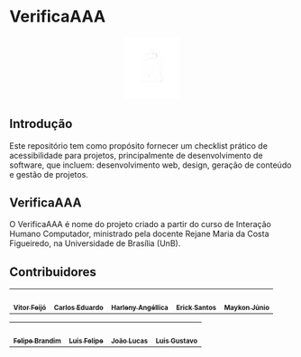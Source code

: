 # VerificaAAA

<div align="center">
<img src="docs/imagens/logo-verificaaa.png" alt="Logo de prancheta com checklist" style="width: 100px">
</div>

## Introdução

Este repositório tem como propósito fornecer um checklist prático de acessibilidade para projetos, principalmente de desenvolvimento de software, que incluem: desenvolvimento web, design, geração de conteúdo e gestão de projetos.

## VerificaAAA

O VerificaAAA é nome do projeto criado a partir do curso de Interação Humano Computador, ministrado pela docente Rejane Maria da Costa Figueiredo, na Universidade de Brasília (UnB).

## Contribuidores

<table>
  <tr>
    <td align="center"><a href="https://github.com/vitorfleonardo"><img style="border-radius: 50%;" src="https://github.com/vitorfleonardo.png" width="100px;" alt=""/><br /><sub><b>Vitor Feijó</b></sub></a><br />
    <td align="center"><a href="https://github.com/CADU110"><img style="border-radius: 50%;" src="https://github.com/CADU110.png" width="100px;" alt=""/><br /><sub><b>Carlos Eduardo</b></sub></a><br />   
    <td align="center"><a href="https://github.com/Angelicahaas"><img style="border-radius: 50%;" src="https://github.com/Angelicahaas.png" width="100px;" alt=""/><br /><sub><b>Harleny Angéllica</b></sub></a><br />   
    <td align="center"><a href="https://github.com/Erick-ems "><img style="border-radius: 50%;" src="https://github.com/Erick-ems.png" width="100px;" alt=""/><br /><sub><b>Erick Santos</b></sub></a><br />
    <td align="center"><a href="https://github.com/maykonjuso "><img style="border-radius: 50%;" src="https://github.com/maykonjuso.png" width="100px;" alt=""/><br /><sub><b>Maykon Júnio</b></sub></a><br />
  </tr>  
</table>
<table>
  <tr>
    <td align="center"><a href="https://github.com/Felipe-Brandim"><img style="border-radius: 50%;" src="https://github.com/Felipe-Brandim.png" width="100px;" alt=""/><br /><sub><b>Felipe Brandim</b></sub></a><br />
    <td align="center"><a href="https://github.com/Luizinoo"><img style="border-radius: 50%;" src="https://github.com/Luizinoo.png" width="100px;" alt=""/><br /><sub><b>Luis Felipe</b></sub></a><br />   
    <td align="center"><a href="https://github.com/joaolucas102"><img style="border-radius: 50%;" src="https://github.com/joaolucas102.png" width="100px;" alt=""/><br /><sub><b>João Lucas</b></sub></a><br />   
    <td align="center"><a href="https://github.com/LuizGust4vo "><img style="border-radius: 50%;" src="https://github.com/LuizGust4vo.png" width="100px;" alt=""/><br /><sub><b>Luis Gustavo</b></sub></a><br />
  </tr>
</table>
